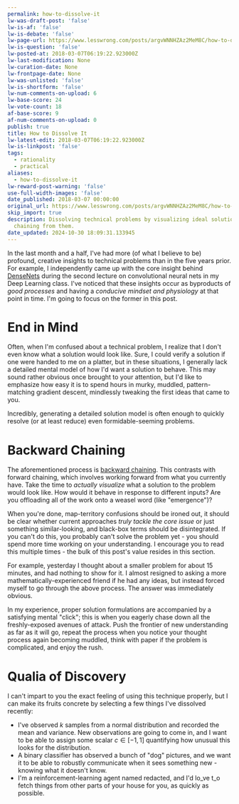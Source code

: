 ```yaml
---
permalink: how-to-dissolve-it
lw-was-draft-post: 'false'
lw-is-af: 'false'
lw-is-debate: 'false'
lw-page-url: https://www.lesswrong.com/posts/argvWNNHZAz2MeM8C/how-to-dissolve-it
lw-is-question: 'false'
lw-posted-at: 2018-03-07T06:19:22.923000Z
lw-last-modification: None
lw-curation-date: None
lw-frontpage-date: None
lw-was-unlisted: 'false'
lw-is-shortform: 'false'
lw-num-comments-on-upload: 6
lw-base-score: 24
lw-vote-count: 18
af-base-score: 9
af-num-comments-on-upload: 0
publish: true
title: How to Dissolve It
lw-latest-edit: 2018-03-07T06:19:22.923000Z
lw-is-linkpost: 'false'
tags:
  - rationality
  - practical
aliases:
  - how-to-dissolve-it
lw-reward-post-warning: 'false'
use-full-width-images: 'false'
date_published: 2018-03-07 00:00:00
original_url: https://www.lesswrong.com/posts/argvWNNHZAz2MeM8C/how-to-dissolve-it
skip_import: true
description: Dissolving technical problems by visualizing ideal solutions and backward
  chaining from them.
date_updated: 2024-10-30 18:09:31.133945
---
```



In the last month and a half, I've had more (of what I believe to be) profound, creative insights to technical problems than in the five years prior. For example, I independently came up with the core insight behind [DenseNets](https://arxiv.org/abs/1608.06993) during the second lecture on convolutional neural nets in my Deep Learning class. I've noticed that these insights occur as byproducts of _good processes_ and having a _conducive mindset and physiology_ at that point in time. I'm going to focus on the former in this post.

# End in Mind

Often, when I'm confused about a technical problem, I realize that I don't even know what a solution would look like. Sure, I could verify a solution if one were handed to me on a platter, but in these situations, I generally lack a detailed mental model of how I'd want a solution to behave. This may sound rather obvious once brought to your attention, but I'd like to emphasize how easy it is to spend hours in murky, muddled, pattern-matching gradient descent, mindlessly tweaking the first ideas that came to you.

Incredibly, generating a detailed solution model is often enough to quickly resolve (or at least reduce) even formidable-seeming problems.

# Backward Chaining

The aforementioned process is [backward chaining](https://en.wikipedia.org/wiki/Backward_chaining). This contrasts with forward chaining, which involves working forward from what you currently have. Take the time to _actually visualize_ what a solution to the problem would look like. How would it behave in response to different inputs? Are you offloading all of the work onto a weasel word (like "emergence")?

When you're done, map-territory confusions should be ironed out, it should be clear whether current approaches _truly_ _tackle the core issue_ or just something similar-looking, and black-box terms should be disintegrated. If you can't do this, you probably can't solve the problem yet - you should spend more time working on your understanding. I encourage you to read this multiple times - the bulk of this post's value resides in this section.

For example, yesterday I thought about a smaller problem for about 15 minutes, and had nothing to show for it. I almost resigned to asking a more mathematically-experienced friend if he had any ideas, but instead forced myself to go through the above process. The answer was immediately obvious.

In my experience, proper solution formulations are accompanied by a satisfying mental "click"; this is when you eagerly chase down all the freshly-exposed avenues of attack. Push the frontier of new understanding as far as it will go, repeat the process when you notice your thought process again becoming muddled, think with paper if the problem is complicated, and enjoy the rush.

# Qualia of Discovery

I can't impart to you the exact feeling of using this technique properly, but I can make its fruits concrete by selecting a few things I've dissolved recently:

- I've observed  $k$ samples from a normal distribution and recorded the mean and variance. New observations are going to come in, and I want to be able to assign some scalar  $c \in [-1,1]$ quantifying how unusual this looks for the distribution.
- A binary classifier has observed a bunch of "dog" pictures, and we want it to be able to robustly communicate when it sees something new - knowing what it doesn't know.
- I'm a reinforcement-learning agent named <span class="corrupted">redacted</span>, and I'd lo_ve t_o fetch things from other parts of your house for you, as quickly as possible.
